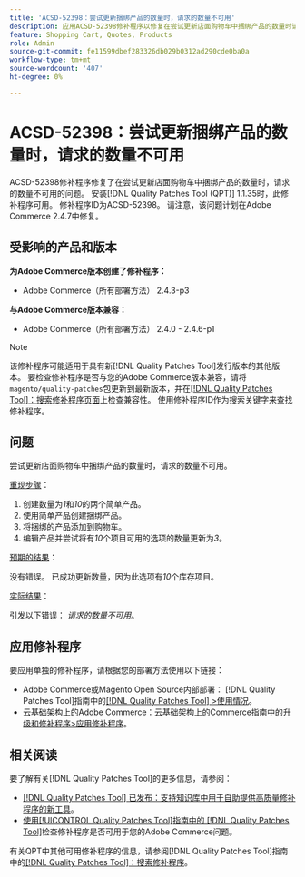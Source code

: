 ```yaml
---
title: 'ACSD-52398：尝试更新捆绑产品的数量时，请求的数量不可用'
description: 应用ACSD-52398修补程序以修复在尝试更新店面购物车中捆绑产品的数量时请求数量不可用的Adobe Commerce问题。
feature: Shopping Cart, Quotes, Products
role: Admin
source-git-commit: fe11599dbef283326db029b0312ad290cde0ba0a
workflow-type: tm+mt
source-wordcount: '407'
ht-degree: 0%

---
```


# ACSD-52398：尝试更新捆绑产品的数量时，请求的数量不可用

ACSD-52398修补程序修复了在尝试更新店面购物车中捆绑产品的数量时，请求的数量不可用的问题。 安装[!DNL Quality Patches Tool (QPT)] 1.1.35时，此修补程序可用。 修补程序ID为ACSD-52398。 请注意，该问题计划在Adobe Commerce 2.4.7中修复。

## 受影响的产品和版本

**为Adobe Commerce版本创建了修补程序：**

* Adobe Commerce（所有部署方法） 2.4.3-p3

**与Adobe Commerce版本兼容：**

* Adobe Commerce（所有部署方法） 2.4.0 - 2.4.6-p1

>[!NOTE]
>
>该修补程序可能适用于具有新[!DNL Quality Patches Tool]发行版本的其他版本。 要检查修补程序是否与您的Adobe Commerce版本兼容，请将`magento/quality-patches`包更新到最新版本，并在[[!DNL Quality Patches Tool]：搜索修补程序页面](https://experienceleague.adobe.com/tools/commerce-quality-patches/index.html?lang=zh-Hans)上检查兼容性。 使用修补程序ID作为搜索关键字来查找修补程序。

## 问题

尝试更新店面购物车中捆绑产品的数量时，请求的数量不可用。

<u>重现步骤</u>：

1. 创建数量为&#x200B;*1*&#x200B;和&#x200B;*10*&#x200B;的两个简单产品。
1. 使用简单产品创建捆绑产品。
1. 将捆绑的产品添加到购物车。
1. 编辑产品并尝试将有&#x200B;*10*&#x200B;个项目可用的选项的数量更新为&#x200B;*3*。

<u>预期的结果</u>：

没有错误。 已成功更新数量，因为此选项有&#x200B;*10*&#x200B;个库存项目。

<u>实际结果</u>：

引发以下错误： *请求的数量不可用*。

## 应用修补程序

要应用单独的修补程序，请根据您的部署方法使用以下链接：

* Adobe Commerce或Magento Open Source内部部署： [!DNL Quality Patches Tool]指南中的[[!DNL Quality Patches Tool] >使用情况](/help/tools/quality-patches-tool/usage.md)。
* 云基础架构上的Adobe Commerce：云基础架构上的Commerce指南中的[升级和修补程序>应用修补程序](https://experienceleague.adobe.com/docs/commerce-cloud-service/user-guide/develop/upgrade/apply-patches.html?lang=zh-Hans)。

## 相关阅读

要了解有关[!DNL Quality Patches Tool]的更多信息，请参阅：

* [[!DNL Quality Patches Tool] 已发布：支持知识库中用于自助提供高质量修补程序的新工具](https://experienceleague.adobe.com/zh-hans/docs/commerce-knowledge-base/kb/announcements/commerce-announcements/magento-quality-patches-released-new-tool-to-self-serve-quality-patches)。
* [使用[!UICONTROL Quality Patches Tool]指南中的 [!DNL Quality Patches Tool]](/help/tools/quality-patches-tool/patches-available-in-qpt/check-patch-for-magento-issue-with-magento-quality-patches.md)检查修补程序是否可用于您的Adobe Commerce问题。


有关QPT中其他可用修补程序的信息，请参阅[!DNL Quality Patches Tool]指南中的[[!DNL Quality Patches Tool]：搜索修补程序](https://experienceleague.adobe.com/tools/commerce-quality-patches/index.html?lang=zh-Hans)。
